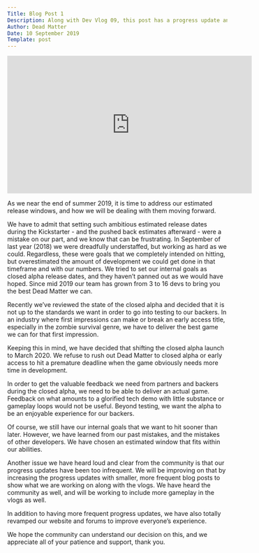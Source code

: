 ```yaml
---
Title: Blog Post 1
Description: Along with Dev Vlog 09, this post has a progress update and information regarding the release of the closed alpha to backers. We go over the state of the game, the closed alpha, the massive growth of the dev team, and how we will be improving communication moving forward. Thank you so much for your support!
Author: Dead Matter
Date: 10 September 2019
Template: post
---
```


<div class="video-container">
<iframe width="560" height="315" align="middle" src="https://www.youtube.com/embed/ue_vkZA3GFQ" frameborder="0" allow="accelerometer; autoplay; encrypted-media; gyroscope; picture-in-picture" allowfullscreen></iframe>
</div>
 
As we near the end of summer 2019, it is time to address our estimated release windows, and how we will be dealing with them moving forward.
 
We have to admit that setting such ambitious estimated release dates during the Kickstarter - and the pushed back estimates afterward - were a mistake on our part, and we know that can be frustrating. In September of last year (2018) we were dreadfully understaffed, but working as hard as we could. Regardless, these were goals that we completely intended on hitting, but overestimated the amount of development we could get done in that timeframe and with our numbers. We tried to set our internal goals as closed alpha release dates, and they haven’t panned out as we would have hoped. Since mid 2019 our team has grown from 3 to 16 devs to bring you the best Dead Matter we can.
 
Recently we’ve reviewed the state of the closed alpha and decided that it is not up to the standards we want in order to go into testing to our backers. In an industry where first impressions can make or break an early access title, especially in the zombie survival genre, we have to deliver the best game we can for that first impression.
 
Keeping this in mind, we have decided that shifting the closed alpha launch to March 2020. We refuse to rush out Dead Matter to closed alpha or early access to hit a premature deadline when the game obviously needs more time in development.
 
In order to get the valuable feedback we need from partners and backers during the closed alpha, we need to be able to deliver an actual game. Feedback on what amounts to a glorified tech demo with little substance or gameplay loops would not be useful. Beyond testing, we want the alpha to be an enjoyable experience for our backers.
 
Of course, we still have our internal goals that we want to hit sooner than later. However, we have learned from our past mistakes, and the mistakes of other developers. We have chosen an estimated window that fits within our abilities.
 
Another issue we have heard loud and clear from the community is that our progress updates have been too infrequent. We will be improving on that by increasing the progress updates with smaller, more frequent blog posts to show what we are working on along with the vlogs. We have heard the community as well, and will be working to include more gameplay in the vlogs as well.
 
In addition to having more frequent progress updates, we have also totally revamped our website and forums to improve everyone’s experience.
 
We hope the community can understand our decision on this, and we appreciate all of your patience and support, thank you.



